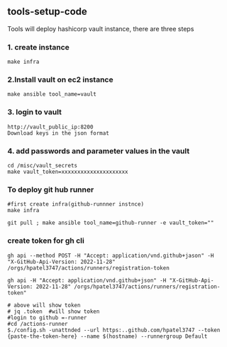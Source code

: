 ## tools-setup-code

Tools will deploy hashicorp vault instance, there are three steps

### 1. create instance
```text
make infra
```
 ### 2.Install vault on ec2 instance
```text
make ansible tool_name=vault
```
### 3. login to vault
```text
http://vault_public_ip:8200
Download keys in the json format
```
### 4. add passwords and parameter values in the vault
```text
cd /misc/vault_secrets
make vault_token=xxxxxxxxxxxxxxxxxxxxx
```
### To deploy git hub runner
```text
#first create infra(github-runnner instnce)
make infra
```
```text
git pull ; make ansible tool_name=github-runner -e vault_token=""
```
### create token for gh cli
```text
gh api --method POST -H "Accept: application/vnd.github+jason" -H
"X-GitHub-Api-Version: 2022-11-28" /orgs/hpatel3747/actions/runners/registration-token

gh api -H "Accept: application/vnd.github+json" -H "X-GitHub-Api-Version: 2022-11-28" /orgs/hpatel3747/actions/runners/registration-token"

# above will show token
# jq .token  #will show token
#login to github =-runner
#cd /actions-runner
$./config.sh -unattnded --url https:..github.com/hpatel3747 --token {paste-the-token-here} --name $(hostname) --runnergroup Default

```

